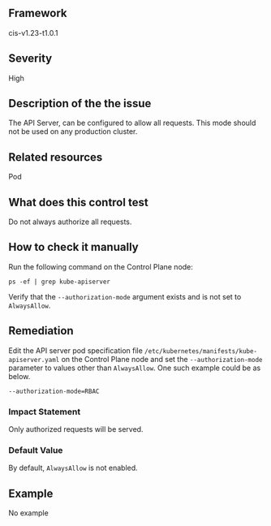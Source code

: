 ## Framework
cis-v1.23-t1.0.1
 
## Severity
High

## Description of the the issue
The API Server, can be configured to allow all requests. This mode should not be used on any production cluster.
 
## Related resources
Pod
 
## What does this control test
Do not always authorize all requests.
 
## How to check it manually
Run the following command on the Control Plane node:

 
```
ps -ef | grep kube-apiserver

```
 Verify that the `--authorization-mode` argument exists and is not set to `AlwaysAllow`.
## Remediation
Edit the API server pod specification file `/etc/kubernetes/manifests/kube-apiserver.yaml` on the Control Plane node and set the `--authorization-mode` parameter to values other than `AlwaysAllow`. One such example could be as below.

 
```
--authorization-mode=RBAC

```
 
### Impact Statement
Only authorized requests will be served.
### Default Value
By default, `AlwaysAllow` is not enabled.
## Example
No example
